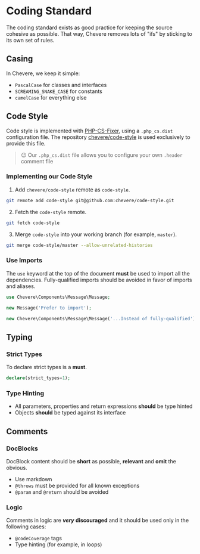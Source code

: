 # Coding Standard

The coding standard exists as good practice for keeping the source cohesive as possible. That way, Chevere removes lots of "ifs" by sticking to its own set of rules.

## Casing

In Chevere, we keep it simple:

* `PascalCase` for classes and interfaces
* `SCREAMING_SNAKE_CASE` for constants
* `camelCase` for everything else

## Code Style

Code style is implemented with [PHP-CS-Fixer](https://github.com/FriendsOfPHP/PHP-CS-Fixer), using a `.php_cs.dist` configuration file. The repository [chevere/code-style](https://github.com/chevere/code-style) is used exclusively to provide this file.

> 😉 Our `.php_cs.dist` file allows you to configure your own `.header` comment file

### Implementing our Code Style

1. Add `chevere/code-style` remote as `code-style`.

```sh
git remote add code-style git@github.com:chevere/code-style.git
```

2. Fetch the `code-style` remote.

```sh
git fetch code-style
```

3. Merge `code-style` into your working branch (for example, `master`).

```sh
git merge code-style/master --allow-unrelated-histories
```

### Use Imports

The `use` keyword at the top of the document **must** be used to import all the dependencies. Fully-qualified imports should be avoided in favor of imports and aliases.

```php
use Chevere\Components\Message\Message;

new Message('Prefer to import');
```

```php
new Chevere\Components\Message\Message('...Instead of fully-qualified');
```

## Typing

### Strict Types

To declare strict types is a **must**.

```php
declare(strict_types=1);
```

### Type Hinting

* All parameters, properties and return expressions **should** be type hinted
* Objects **should** be typed against its interface

## Comments

### DocBlocks

DocBlock content should be **short** as possible, **relevant** and **omit** the obvious.

* Use markdown
* `@throws` must be provided for all known exceptions
* `@param` and `@return` should be avoided

### Logic

Comments in logic are ***very*** **discouraged** and it should be used only in the following cases:

* `@codeCoverage` tags
* Type hinting (for example, in loops)